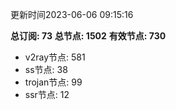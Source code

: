 更新时间2023-06-06 09:15:16

**总订阅: 73**
**总节点: 1502**
**有效节点: 730**
- v2ray节点: 581
- ss节点: 38
- trojan节点: 99
- ssr节点: 12

